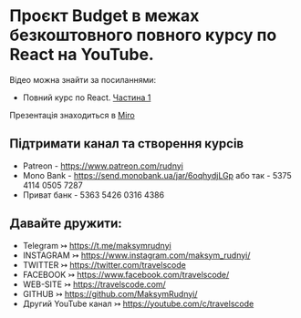 # Проєкт Budget в межах безкоштовного повного курсу по React на YouTube.

Відео можна знайти за посиланнями:
* Повний курс по React. [Частина 1](https://youtu.be/OBaeIZvq6Ng)

Презентація знаходиться в [Miro](https://miro.com/app/board/o9J_lVQm6fI=/)

## Підтримати канал та створення курсів

* Patreon - https://www.patreon.com/rudnyi
* Mono Bank - https://send.monobank.ua/jar/6oqhydjLGp або так - 5375 4114 0505 7287
* Приват банк - 5363 5426 0316 4386

## Давайте дружити:
* Telegram ↣ https://t.me/maksymrudnyi
* INSTAGRAM ↣ https://www.instagram.com/maksym_rudnyi/
* TWITTER ↣ https://twitter.com/travelscode
* FACEBOOK ↣ https://www.facebook.com/travelscode/
* WEB-SITE ↣ https://travelscode.com/
* GITHUB ↣ https://github.com/MaksymRudnyi/
* Другий YouTube канал ↣ https://youtube.com/c/travelscode
